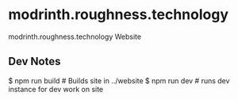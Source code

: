 # modrinth.roughness.technology

modrinth.roughness.technology Website

## Dev Notes
$ npm run build # Builds site in ../website
$ npm run dev # runs dev instance for dev work on site
